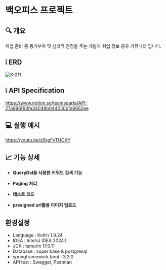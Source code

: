  # 백오피스 프로젝트

## 🔍 개요

취업 준비 중 동기부여 및 심리적 안정을 주는 개발자 취업 정보 공유 커뮤니티 입니다.

## ❕ ERD

![K-211](https://github.com/jobtopia/JOBTOPIA/assets/162088392/07edaea4-cc30-4625-ac12-6c639471ff91)


## ❕ API Specification

https://www.notion.so/teamsparta/API-27a996f93fe34048b044050bfa6662ee


## 💻 실행 예시

https://youtu.be/s5kgFvTUCXY

## 📈 기능 상세

- **QueryDsl을 사용한 키워드 검색 기능**
  
- **Paging 처리**

- **테스트 코드**

- **presigned url활용 이미지 업로드**


## 환경설정

- Language : Kotlin 1.9.24
- IDEA : IntelliJ IDEA 2024.1
- JDK : temurin 17.0.11
- Database : super base & postgresql
- springframework.boot : 3.3.0
- API test : Swagger, Postman
